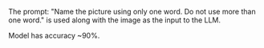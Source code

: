 The prompt: "Name the picture using only one word. Do not use more than one word." is used along with the image as the input to the LLM.

Model has accuracy ~90%.
